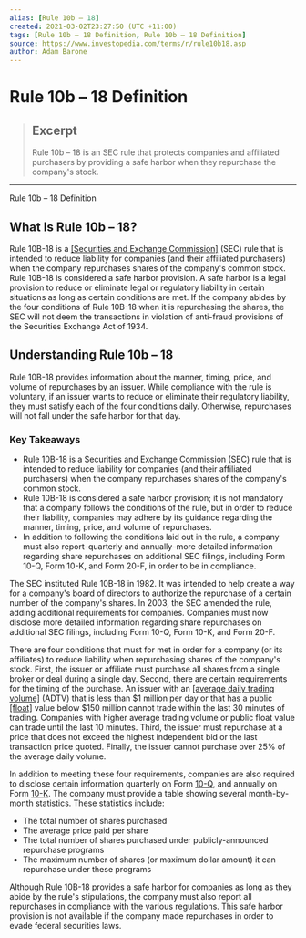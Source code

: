 ```yaml
---
alias: [Rule 10b – 18]
created: 2021-03-02T23:27:50 (UTC +11:00)
tags: [Rule 10b – 18 Definition, Rule 10b – 18 Definition]
source: https://www.investopedia.com/terms/r/rule10b18.asp
author: Adam Barone
---
```


# Rule 10b – 18 Definition

> ## Excerpt
> Rule 10b – 18 is an SEC rule that protects companies and affiliated purchasers by providing a safe harbor when they repurchase the company's stock.

---

Rule 10b – 18 Definition
## What Is Rule 10b – 18?

Rule 10B-18 is a [[Securities and Exchange Commission]](https://www.investopedia.com/terms/s/sec.asp) (SEC) rule that is intended to reduce liability for companies (and their affiliated purchasers) when the company repurchases shares of the company's common stock. Rule 10B-18 is considered a safe harbor provision. A safe harbor is a legal provision to reduce or eliminate legal or regulatory liability in certain situations as long as certain conditions are met. If the company abides by the four conditions of Rule 10B-18 when it is repurchasing the shares, the SEC will not deem the transactions in violation of anti-fraud provisions of the Securities Exchange Act of 1934.

## Understanding Rule 10b – 18

Rule 10B-18 provides information about the manner, timing, price, and volume of repurchases by an issuer. While compliance with the rule is voluntary, if an issuer wants to reduce or eliminate their regulatory liability, they must satisfy each of the four conditions daily. Otherwise, repurchases will not fall under the safe harbor for that day.

### Key Takeaways

-   Rule 10B-18 is a Securities and Exchange Commission (SEC) rule that is intended to reduce liability for companies (and their affiliated purchasers) when the company repurchases shares of the company's common stock.
-   Rule 10B-18 is considered a safe harbor provision; it is not mandatory that a company follows the conditions of the rule, but in order to reduce their liability, companies may adhere by its guidance regarding the manner, timing, price, and volume of repurchases.
-   In addition to following the conditions laid out in the rule, a company must also report–quarterly and annually–more detailed information regarding share repurchases on additional SEC filings, including Form 10-Q, Form 10-K, and Form 20-F, in order to be in compliance.

The SEC instituted Rule 10B-18 in 1982. It was intended to help create a way for a company's board of directors to authorize the repurchase of a certain number of the company's shares. In 2003, the SEC amended the rule, adding additional requirements for companies. Companies must now disclose more detailed information regarding share repurchases on additional SEC filings, including Form 10-Q, Form 10-K, and Form 20-F.

There are four conditions that must for met in order for a company (or its affiliates) to reduce liability when repurchasing shares of the company's stock. First, the issuer or affiliate must purchase all shares from a single broker or deal during a single day. Second, there are certain requirements for the timing of the purchase. An issuer with an [[average daily trading volume]](https://www.investopedia.com/terms/a/averagedailytradingvolume.asp) (ADTV) that is less than $1 million per day or that has a public [[float]](https://www.investopedia.com/terms/f/float.asp) value below $150 million cannot trade within the last 30 minutes of trading. Companies with higher average trading volume or public float value can trade until the last 10 minutes. Third, the issuer must repurchase at a price that does not exceed the highest independent bid or the last transaction price quoted. Finally, the issuer cannot purchase over 25% of the average daily volume.

In addition to meeting these four requirements, companies are also required to disclose certain information quarterly on Form [10-Q](https://www.investopedia.com/terms/1/10q.asp), and annually on Form [10-K](https://www.investopedia.com/terms/1/10-k.asp). The company must provide a table showing several month-by-month statistics. These statistics include:

-   The total number of shares purchased
-   The average price paid per share
-   The total number of shares purchased under publicly-announced repurchase programs
-   The maximum number of shares (or maximum dollar amount) it can repurchase under these programs

Although Rule 10B-18 provides a safe harbor for companies as long as they abide by the rule's stipulations, the company must also report all repurchases in compliance with the various regulations. This safe harbor provision is not available if the company made repurchases in order to evade federal securities laws.
